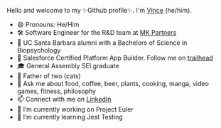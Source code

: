Hello and welcome to my ✨Github profile✨. I'm [Vince](http://vinceabuyuan.com) (he/him).

- 😄 Pronouns: He/Him
- 🛠 Software Engineer for the R&D team at [MK Partners](https://www.mkpartners.com)
- 🏫 UC Santa Barbara alumni with a Bachelors of Science in Biopsychology
- 🏅 Salesforce Certified Platform App Builder. Follow me on [trailhead](https://trailblazer.me/id/vabuyuan)
- 🎓 General Assembly SEI graduate
- 👨 Father of two (cats)
- 💬 Ask me about food, coffee, beer, plants, cooking, manga, video games, fitness, philosophy
- 📫 Connect with me on [LinkedIn](https://www.linkedin.com/in/vinceabuyuan/)
- 🔭 I’m currently working on Project Euler
- 🌱 I’m currently learning Jest Testing

<!--
**booyouon/booyouon** is a ✨ _special_ ✨ repository because its `README.md` (this file) appears on your GitHub profile.

Here are some ideas to get you started:

- 👯 I’m looking to collaborate on ...
- 🤔 I’m looking for help with ...
- 💬 Ask me about ...
- 📫 How to reach me: ...
- ⚡ Fun fact: ...
-->
